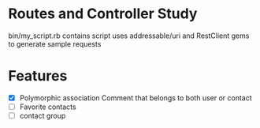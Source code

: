 # Routes and Controller Study #
bin/my_script.rb contains script uses addressable/uri and RestClient gems to generate sample requests


# Features #
- [x] Polymorphic association Comment that belongs to both user or contact
- [ ] Favorite contacts
- [ ] contact group
